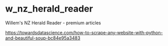 # w_nz_herald_reader
Willem's NZ Herald Reader - premium articles

https://towardsdatascience.com/how-to-scrape-any-website-with-python-and-beautiful-soup-bc84e95a3483
